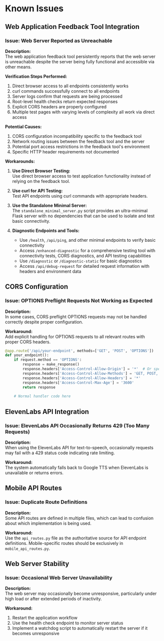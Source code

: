 # Known Issues

## Web Application Feedback Tool Integration

### Issue: Web Server Reported as Unreachable

**Description:**  
The web application feedback tool persistently reports that the web server is unreachable despite the server being fully functional and accessible via other means.

**Verification Steps Performed:**
1. Direct browser access to all endpoints consistently works
2. curl commands successfully connect to all endpoints
3. Server logs confirm that requests are being processed
4. Root-level health checks return expected responses
5. Explicit CORS headers are properly configured
6. Multiple test pages with varying levels of complexity all work via direct access

**Potential Causes:**
1. CORS configuration incompatibility specific to the feedback tool
2. Network routing issues between the feedback tool and the server
3. Potential port access restrictions in the feedback tool's environment
4. Specific HTTP header requirements not documented

**Workarounds:**
1. **Use Direct Browser Testing:**  
   Use direct browser access to test application functionality instead of relying on the feedback tool.

2. **Use curl for API Testing:**  
   Test API endpoints using curl commands with appropriate headers.

3. **Use the Standalone Minimal Server:**  
   The `standalone_minimal_server.py` script provides an ultra-minimal Flask server with no dependencies that can be used to isolate and test basic connectivity.

4. **Diagnostic Endpoints and Tools:**  
   - Use `/health`, `/api/ping`, and other minimal endpoints to verify basic connectivity
   - Access `/enhanced-diagnostic` for a comprehensive testing tool with connectivity tests, CORS diagnostics, and API testing capabilities
   - Use `/diagnostic` or `/diagnostic-static` for basic diagnostics
   - Access `/api/debug-request` for detailed request information with headers and environment data

## CORS Configuration

### Issue: OPTIONS Preflight Requests Not Working as Expected

**Description:**  
In some cases, CORS preflight OPTIONS requests may not be handled correctly despite proper configuration.

**Workaround:**  
Add explicit handling for OPTIONS requests to all relevant routes with proper CORS headers.

```python
@app.route('/api/your-endpoint', methods=['GET', 'POST', 'OPTIONS'])
def your_endpoint():
    if request.method == 'OPTIONS':
        response = make_response()
        response.headers['Access-Control-Allow-Origin'] = '*'  # Or specific origin
        response.headers['Access-Control-Allow-Methods'] = 'GET, POST, OPTIONS'
        response.headers['Access-Control-Allow-Headers'] = '*'
        response.headers['Access-Control-Max-Age'] = '3600'
        return response
    
    # Normal handler code here
```

## ElevenLabs API Integration

### Issue: ElevenLabs API Occasionally Returns 429 (Too Many Requests)

**Description:**  
When using the ElevenLabs API for text-to-speech, occasionally requests may fail with a 429 status code indicating rate limiting.

**Workaround:**  
The system automatically falls back to Google TTS when ElevenLabs is unavailable or returns errors.

## Mobile API Routes

### Issue: Duplicate Route Definitions

**Description:**  
Some API routes are defined in multiple files, which can lead to confusion about which implementation is being used.

**Workaround:**  
Use the `api_routes.py` file as the authoritative source for API endpoint definitions. Mobile-specific routes should be exclusively in `mobile_api_routes.py`.

## Web Server Stability

### Issue: Occasional Web Server Unavailability

**Description:**  
The web server may occasionally become unresponsive, particularly under high load or after extended periods of inactivity.

**Workaround:**  
1. Restart the application workflow
2. Use the health check endpoint to monitor server status
3. Implement a watchdog script to automatically restart the server if it becomes unresponsive
